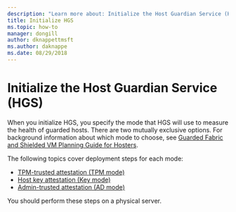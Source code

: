 ```yaml
---
description: "Learn more about: Initialize the Host Guardian Service (HGS)"
title: Initialize HGS
ms.topic: how-to
manager: dongill
author: dknappettmsft
ms.author: daknappe
ms.date: 08/29/2018
---
```


# Initialize the Host Guardian Service (HGS)

When you initialize HGS, you specify the mode that HGS will use to measure the health of guarded hosts. There are two mutually exclusive options. For background information about which mode to choose, see [Guarded Fabric and Shielded VM Planning Guide for Hosters](guarded-fabric-planning-for-hosters.md).

The following topics cover deployment steps for each mode:

- [TPM-trusted attestation (TPM mode)](guarded-fabric-initialize-hgs-tpm-mode.md)
- [Host key attestation (Key mode)](guarded-fabric-initialize-hgs-key-mode.md)
- [Admin-trusted attestation (AD mode)](guarded-fabric-initialize-hgs-ad-mode.md)

You should perform these steps on a physical server.


